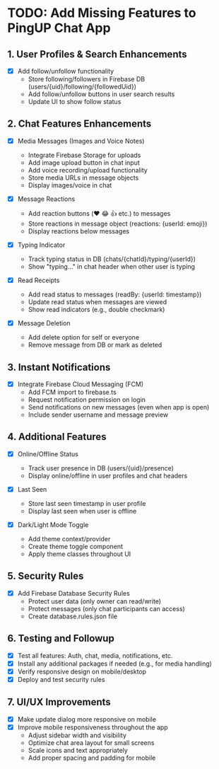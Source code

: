 # TODO: Add Missing Features to PingUP Chat App

## 1. User Profiles & Search Enhancements
- [x] Add follow/unfollow functionality
  - Store following/followers in Firebase DB (users/{uid}/following/{followedUid})
  - Add follow/unfollow buttons in user search results
  - Update UI to show follow status

## 2. Chat Features Enhancements
- [x] Media Messages (Images and Voice Notes)
  - Integrate Firebase Storage for uploads
  - Add image upload button in chat input
  - Add voice recording/upload functionality
  - Store media URLs in message objects
  - Display images/voice in chat

- [x] Message Reactions
  - Add reaction buttons (❤️ 😂 👍 etc.) to messages
  - Store reactions in message object (reactions: {userId: emoji})
  - Display reactions below messages

- [x] Typing Indicator
  - Track typing status in DB (chats/{chatId}/typing/{userId})
  - Show "typing..." in chat header when other user is typing

- [x] Read Receipts
  - Add read status to messages (readBy: {userId: timestamp})
  - Update read status when messages are viewed
  - Show read indicators (e.g., double checkmark)

- [x] Message Deletion
  - Add delete option for self or everyone
  - Remove message from DB or mark as deleted

## 3. Instant Notifications
- [x] Integrate Firebase Cloud Messaging (FCM)
  - Add FCM import to firebase.ts
  - Request notification permission on login
  - Send notifications on new messages (even when app is open)
  - Include sender username and message preview

## 4. Additional Features
- [x] Online/Offline Status
  - Track user presence in DB (users/{uid}/presence)
  - Display online/offline in user profiles and chat headers

- [x] Last Seen
  - Store last seen timestamp in user profile
  - Display last seen when user is offline

- [x] Dark/Light Mode Toggle
  - Add theme context/provider
  - Create theme toggle component
  - Apply theme classes throughout UI

## 5. Security Rules
- [x] Add Firebase Database Security Rules
  - Protect user data (only owner can read/write)
  - Protect messages (only chat participants can access)
  - Create database.rules.json file

## 6. Testing and Followup
- [x] Test all features: Auth, chat, media, notifications, etc.
- [x] Install any additional packages if needed (e.g., for media handling)
- [x] Verify responsive design on mobile/desktop
- [x] Deploy and test security rules

## 7. UI/UX Improvements
- [x] Make update dialog more responsive on mobile
- [x] Improve mobile responsiveness throughout the app
  - Adjust sidebar width and visibility
  - Optimize chat area layout for small screens
  - Scale icons and text appropriately
  - Add proper spacing and padding for mobile
